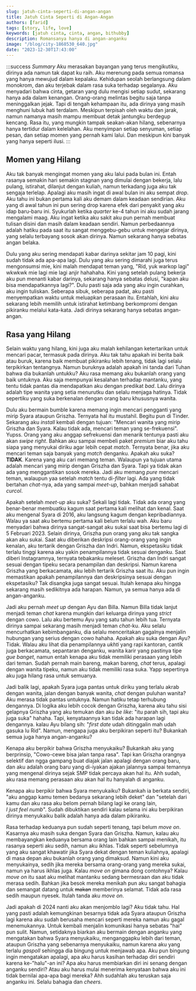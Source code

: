 ```yaml
---
slug: jatuh-cinta-seperti-di-angan-angan
title: Jatuh Cinta Seperti di Angan-Angan
authors: [farid]
tags: [story, life, love]
keywords: [jatuh cinta, cinta, angan, bithubby]
description: Romansanya hanya di angan-anganku
image: "/blog/city-1868530_640.jpg"
date: "2023-12-30T17:43:00"
---
```


:::success _Summary_
Aku merasakan bayangan yang terus mengikutiku, dirinya ada namun tak dapat ku raih. Aku merenung pada semua romansa yang hanya mewujud dalam kepalaku. Kehidupan seolah berlangsung dalam monokrom, dan aku terjebak dalam rasa suka terhadap segalanya. Aku menyadari bahwa cinta, getaran yang dulu mengisi setiap sudut, sekarang hanya ada dalam kenangan. Orang-orang melintas begitu saja tanpa meninggalkan jejak. Tapi di tengah kehampaan itu, ada dirinya yang masih menghuni lubuk hati terdalam. Meskipun terpisah oleh waktu dan jarak, namun namanya masih mampu membuat detak jantungku berdegup kencang. Rasa itu, yang mungkin tampak seakan-akan hilang, sebenarnya hanya tertidur dalam kelelahan. Aku menyimpan setiap senyuman, setiap pesan, dan setiap momen yang pernah kami lalui. Dan meskipun kini banyak yang hanya seperti ilusi.
:::

<!-- truncate -->

## Momen yang Hilang

Aku tak banyak mengingat momen yang aku lalui pada bulan ini. Entah rasanya semakin hari semakin stagnan yang dimulai dengan bekerja, lalu pulang, istirahat, dilanjut dengan kuliah, namun terkadang juga aku tak sengaja terlelap. Apalagi aku masih ingat di awal bulan ini aku sempat _drop_. Aku tahu ini bukan pertama kali aku demam dalam keadaan sendirian. Aku yang di awal tahun ini pun sering drop karena efek dari penyakit yang aku idap baru-baru ini. Syukurlah ketika _quarter_ ke-4 tahun ini aku sudah jarang mengalami maag. Aku ingat ketika aku sakit aku pun pernah membuat tulisan disini dan masih dalam keadaan sendiri. Namun perbedaannya adalah hatiku pada saat itu sangat menggebu-gebu untuk mengejar dirinya, yang selalu terbayang sosok akan dirinya. Namun sekarang hanya sebatas angan belaka.

Dulu yang aku sering mendapati kabar darinya sekitar jam 10 pagi, kini sudah tidak ada apa-apa lagi. Dulu yang aku sering dimarahi juga terus mengonsumsi mie, kini malah mendapat teman yang, "Rid, yuk warkop lagi" wkwkwk mie lagi mie lagi anjir hahahaha. Kini yang setelah pulang bekerja aku pun menanti kabar darinya, sekarang hanya sebatas delusi, "kapan aku bisa mendapatkannya lagi?". Dulu pasti saja ada yang aku ingin curahkan, aku ingin tuliskan. Seberapa sibuk, seberapa padat, aku pasti menyempatkan waktu untuk meluapkan perasaan itu. Entahlah, kini aku sekarang lebih memilih untuk istirahat ketimbang berkompromi dengan pikiranku melalui kata-kata. Jadi dirinya sekarang hanya sebatas angan-angan.

## Rasa yang Hilang

Selain waktu yang hilang, kini juga aku malah kehilangan ketertarikan untuk mencari pacar, termasuk pada dirinya. Aku tak tahu apakah ini berita baik atau buruk, karena baik membuat pikiranku lebih tenang, tidak lagi selalu terpikirkan tentangnya. Namun buruknya adalah apakah ini tanda dari Tuhan bahwa dia bukanlah untukku? Aku rasa memang aku bukanlah orang yang baik untuknya. Aku saja mempunyai kesalahan terhadap mantanku, yang tentu tidak pantas dia mendapatkan aku dengan predikat _bad_. Lalu dirinya adalah tipe wanita yang setia menurutku dan selalu menjaga hatinya. Tidak sepertiku yang suka berkenalan dengan orang baru khususnya wanita.

Dulu aku bermain bumble karena memang ingin mencari pengganti yang mirip Syara ataupun Griszha. Ternyata hal itu mustahil. Begitu pun di Tinder. Sekarang aku _install_ kembali dengan tujuan: "Mencari wanita yang mirip Griszha dan Syara. Kalau tidak ada, mencari teman yang se-frekuensi". Yupss. Orang yang aku anggap sefrekuensi dan menarik tentunya pasti aku akan _swipe right_. Bahkan aku sampai membeli paket _premium_ biar aku tahu siapa yang menyukai diriku agar lebih cepat _match_. Ternyata benar, jika aku mencari teman saja banyak yang _match_ denganku. Apakah aku suka? **TIDAK**. Karena yang aku cari memang teman. Walaupun ya tujuan utama adalah mencari yang mirip dengan Griszha dan Syara. Tapi ya tidak akan ada yang menggantikan sosok mereka. Jadi aku memang _pure_ mencari teman, walaupun yaa setelah _match_ tentu di-_filter_ lagi. Ada yang tidak bertahan _chat_-nya, ada yang sampai _meet-up_, bahkan menjadi sahabat _curcol_.

Apakah setelah _meet-up_ aku suka? Sekali lagi tidak. Tidak ada orang yang benar-benar membuatku kagum saat pertama kali melihat dan kenal. Saat aku mengenal Syara di 2016, aku langsung kagum dengan kepribadiannya. Walau ya saat aku bertemu pertama kali belum terlalu wah. Aku baru menyadari bahwa dirinya sangat-sangat aku sukai saat bisa bertemu lagi di 5 Februari 2023. Selain dirinya, Griszha pun orang yang aku tak sangka akan aku sukai. Saat aku diberikan deskripsi orang-orang yang ingin kenalan, aku tertarik dengan Griszha dan Indri. Namun, ekspetasiku tidak terlalu tinggi karena aku yakin penampilannya tidak sesuai denganku. Saat diberi Instagramnya, ternyata tebakanku meleset. Griszha dan Indri sangat sesuai dengan tipeku secara penampilan dan deskripsi. Namun karena Griszha yang berkacamata, aku lebih tertarik Griszha saat itu. Aku pun ingin memastikan apakah penampilannya dan deskripsinya sesuai dengan ekspetasiku? Tak disangka juga sangat sesuai. Itulah kenapa aku hingga sekarang masih sedikitnya ada harapan. Namun, ya semua hanya ada di angan-anganku.

Jadi aku pernah _meet up_ dengan Ayu dan Billa. Namun Billa tidak lanjut menjadi teman _chat_ karena mungkin dari keluarga dirinya yang _strict_ dengan cowo. Lalu aku bertemu Ayu yang satu tahun lebih tua. Ternyata dirinya sampai sekarang masih menjadi teman _chat_-ku. Aku selalu mencurhatkan kebimbanganku, dia selalu menceritakan gagalnya menjalin hubungan yang serius dengan cowo hahaha. Apakah aku suka dengan Ayu? Tidak. Walau aku lihat dia penampilannya _ukhti_ yang rapi kantoran, cantik juga berkacamata, sepantaran denganku, wanita karir yang pastinya tipe _gue banget_, namun entah kenapa aku tidak memiliki perasaan yang lebih dari teman. Sudah pernah main bareng, makan bareng, _chat_ terus, apalagi dengan wanita tipeku, namun aku tidak memiliki rasa suka. Yapp sepertinya aku juga hilang rasa untuk semuanya.

Jadi balik lagi, apakah Syara juga pantas untuk diriku yang terlalu akrab dengan wanita, jalan dengan banyak wanita, _chat_ dengan puluhan wanita? Aku merasa tidak pantas untuknya. Namun hatiku tetap terhubung dengannya. Di logika aku lebih cocok dengan Griszha, karena aku tahu sisi gelapnya Griszha yang aku temukan dan aku _be like_: "itu parah sih, tapi aku juga suka" hahaha. Tapi, kenyataannya kan tidak ada harapan lagi dengannya. kalau Ayu bilang sih: "_first date_ udah ditinggalin mah udah gasuka lu Rid". Namun, mengapa juga aku berpikiran seperti itu? Bukankah semua juga hanya angan-anganku?

Kenapa aku berpikir bahwa Griszha menyukaiku? Bukankah aku yang berprinsip, "Cowo-cewe bisa jalan tanpa rasa". Tapi kan Griszha orangnya selektif dan ngga gampang buat diajak jalan apalagi dengan orang baru, dan aku adalah orang baru yang di-iyakan ajakan jalannya sampai temannya yang mengenal dirinya sejak SMP tidak percaya akan hal itu. Ahh sudah, aku rasa memang perasaan aku akan hal itu hanyalah di anganku.

Kenapa aku berpikir bahwa Syara menyukaiku? Bukankah ia berkata sendiri, "aku anggap kamu temen bedanya sekarang lebih deket" dan "setelah dari kamu dan aku rasa aku belom pernah bilang lagi ke orang lain, _I just feel numb_". Sudah dibuktikan sendiri kalau selama ini aku berpikiran dirinya menyukaiku balik adalah hanya ada dalam pikiranku.

Rasa terhadap keduanya pun sudah seperti tenang, tapi belum _move on_. Kasarnya aku masih suka dengan Syara dan Griszha. Namun, kalau aku membayangkan keduanya bersama orang lain bahkan sampai menikah, itu rasanya seperti aku sedih, namun aku ikhlas. Tidak seperti sebelumnya yang aku sangat khawatir jika Syara dekat dengan teman kuliahnya, apalagi di masa depan aku bukanlah orang yang dimaksud. Namun kini aku menyukainya, sedih jika mereka bersama orang-orang yang mereka sukai, namun ya harus ikhlas juga. Kalau _move on_ gimana dong contohnya? Kalau _move on_ itu saat aku melihat mantanku sedang bermesraan dan aku tidak merasa sedih. Bahkan jika besok mereka menikah pun aku sangat bahagia dan semangat datang untuk ~~makan~~ memberinya selamat. Tidak ada rasa sedih maupun nyesek. Itulah tanda aku _move on_.

Jadi apakah di 2024 nanti aku akan menjomblo lagi? Aku tidak tahu. Hal yang pasti adalah kemungkinan besarnya tidak ada Syara ataupun Griszha lagi karena aku sudah berusaha mencari seperti mereka namun aku gagal menemukannya. Untuk kembali menjalin komunikasi hanya sebatas "hai" pun sulit. Namun, setidaknya biarkan aku bermain dengan anganku yang mengatakan bahwa Syara menyukaiku, menganggapku lebih dari teman, ataupun Griszha yang sebenarnya menyukaiku, namun karena aku yang terlalu _gaspoll_ sehingga dia bingung untuk menjawab apa. Aku pun bingung ingin mengatakan apalagi, apa aku harus kasihan terhadap diri sendiri karena ke-"halu"-an ini? Apa aku harus membiarkan diri ini senang dengan anganku sendiri? Atau aku harus mulai menerima kenyataan bahwa aku ini tidak bernilai apa-apa bagi mereka? Ahh sudahlah aku teruskan saja anganku ini. Selalu bahagia dan _cheers_.
